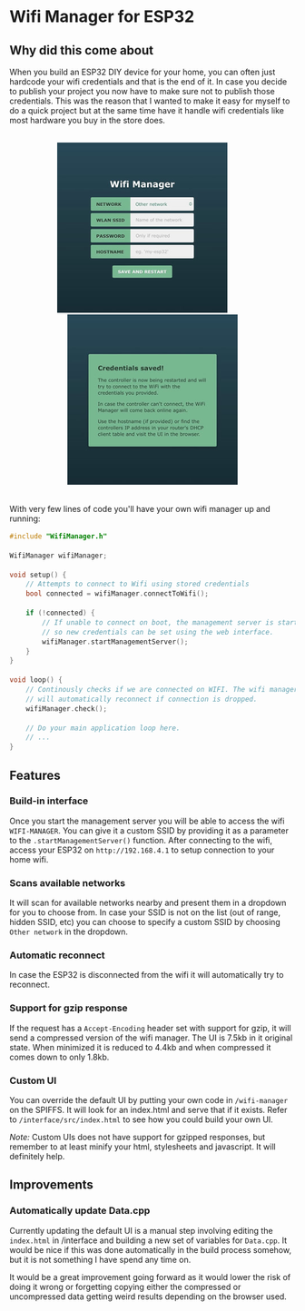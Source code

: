 # Wifi Manager for ESP32

## Why did this come about

When you build an ESP32 DIY device for your home, you can often just hardcode your wifi credentials and that is the end of it. In case you decide to publish your project you now have to make sure not to publish those credentials. This was the reason that I wanted to make it easy for myself to do a quick project but at the same time have it handle wifi credentials like most hardware you buy in the store does.

<div align="center">
    <br>
    <a href="./assets/manager.jpg"><img src="./assets/manager_small.jpg"></a>
    &nbsp;&nbsp;&nbsp;&nbsp;&nbsp;&nbsp;&nbsp;&nbsp;
    <a href="./assets/confirmation.jpg"><img src="./assets/confirmation_small.jpg"></a>
    <br>
    <br>
</div>

With very few lines of code you'll have your own wifi manager up and running:

```c++
#include "WifiManager.h"

WifiManager wifiManager;

void setup() {
    // Attempts to connect to Wifi using stored credentials
    bool connected = wifiManager.connectToWifi();

    if (!connected) {
        // If unable to connect on boot, the management server is started
        // so new credentials can be set using the web interface.
        wifiManager.startManagementServer();
    }
}

void loop() {
    // Continously checks if we are connected on WIFI. The wifi manager
    // will automatically reconnect if connection is dropped.
    wifiManager.check();

    // Do your main application loop here.
    // ...
}
```

## Features
### Build-in interface
Once you start the management server you will be able to access the wifi `WIFI-MANAGER`. You can give it a custom SSID by providing it as a parameter to the `.startManagementServer()` function. After connecting to the wifi, access your ESP32 on `http://192.168.4.1` to setup connection to your home wifi.

### Scans available networks
It will scan for available networks nearby and present them in a dropdown for you to choose from. In case your SSID is not on the list (out of range, hidden SSID, etc) you can choose to specify a custom SSID by choosing `Other network` in the dropdown.

### Automatic reconnect
In case the ESP32 is disconnected from the wifi it will automatically try to reconnect.

### Support for gzip response
If the request has a `Accept-Encoding` header set with support for gzip, it will send a compressed version of the wifi manager. The UI is 7.5kb in it original state. When minimized it is reduced to 4.4kb and when compressed it comes down to only 1.8kb.

### Custom UI
You can override the default UI by putting your own code in `/wifi-manager` on the SPIFFS. It will look for an index.html and serve that if it exists. Refer to `/interface/src/index.html` to see how you could build your own UI.

_Note:_ Custom UIs does not have support for gzipped responses, but remember to at least minify your html, stylesheets and javascript. It will definitely help.

## Improvements

### Automatically update Data.cpp
Currently updating the default UI is a manual step involving editing the `index.html` in /interface and building a new set of variables for `Data.cpp`. It would be nice if this was done automatically in the build process somehow, but it is not something I have spend any time on.

It would be a great improvement going forward as it would lower the risk of doing it wrong or forgetting copying either the compressed or uncompressed data getting weird results depending on the browser used.
